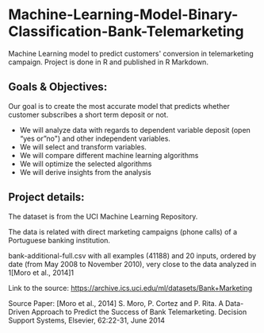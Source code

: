 # Machine-Learning-Model-Binary-Classification-Bank-Telemarketing
Machine Learning model to predict customers' conversion in telemarketing campaign.
Project is done in R and published in R Markdown.

## Goals & Objectives:
Our goal is to create the most accurate model that predicts whether customer subscribes a short term deposit or not.

- We will analyze data with regards to dependent variable deposit (open “yes or”no") and other independent variables.
- We will select and transform variables.
- We will compare different machine learning algorithms
- We will optimize the selected algorithms
- We will derive insights from the analysis

## Project details:
The dataset is from the UCI Machine Learning Repository.

The data is related with direct marketing campaigns (phone calls) of a Portuguese banking institution.

bank-additional-full.csv with all examples (41188) and 20 inputs, ordered by date (from May 2008 to November 2010), very close to the data analyzed in 1[Moro et al., 2014]1

Link to the source: https://archive.ics.uci.edu/ml/datasets/Bank+Marketing

Source Paper: [Moro et al., 2014] S. Moro, P. Cortez and P. Rita. A Data-Driven Approach to Predict the Success of Bank Telemarketing. Decision Support Systems, Elsevier, 62:22-31, June 2014
